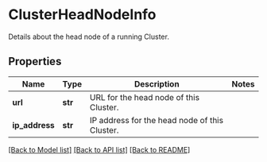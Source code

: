 # ClusterHeadNodeInfo

Details about the head node of a running Cluster.
## Properties
Name | Type | Description | Notes
------------ | ------------- | ------------- | -------------
**url** | **str** | URL for the head node of this Cluster. | 
**ip_address** | **str** | IP address for the head node of this Cluster. | 

[[Back to Model list]](../README.md#documentation-for-models) [[Back to API list]](../README.md#documentation-for-api-endpoints) [[Back to README]](../README.md)


